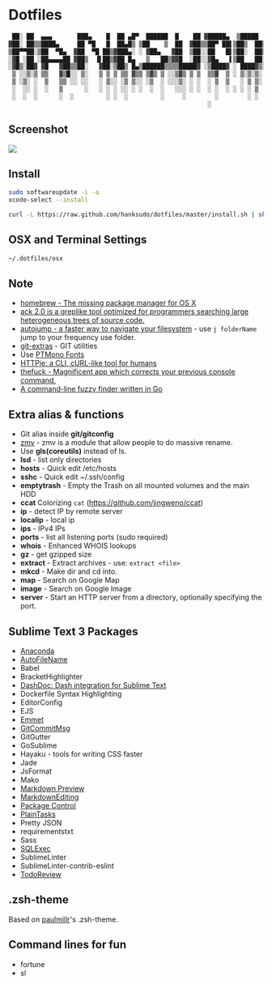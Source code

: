 # Dotfiles

```bash
 ██░ ██  ▄▄▄       ███▄    █  ██ ▄█▀  ██████  █    ██ ▓█████▄  ▒█████
▓██░ ██▒▒████▄     ██ ▀█   █  ██▄█▒ ▒██    ▒  ██  ▓██▒▒██▀ ██▌▒██▒  ██▒
▒██▀▀██░▒██  ▀█▄  ▓██  ▀█ ██▒▓███▄░ ░ ▓██▄   ▓██  ▒██░░██   █▌▒██░  ██▒
░▓█ ░██ ░██▄▄▄▄██ ▓██▒  ▐▌██▒▓██ █▄   ▒   ██▒▓▓█  ░██░░▓█▄   ▌▒██   ██░
░▓█▒░██▓ ▓█   ▓██▒▒██░   ▓██░▒██▒ █▄▒██████▒▒▒▒█████▓ ░▒████▓ ░ ████▓▒░
 ▒ ░░▒░▒ ▒▒   ▓▒█░░ ▒░   ▒ ▒ ▒ ▒▒ ▓▒▒ ▒▓▒ ▒ ░░▒▓▒ ▒ ▒  ▒▒▓  ▒ ░ ▒░▒░▒░
 ▒ ░▒░ ░  ▒   ▒▒ ░░ ░░   ░ ▒░░ ░▒ ▒░░ ░▒  ░ ░░░▒░ ░ ░  ░ ▒  ▒   ░ ▒ ▒░
 ░  ░░ ░  ░   ▒      ░   ░ ░ ░ ░░ ░ ░  ░  ░   ░░░ ░ ░  ░ ░  ░ ░ ░ ░ ▒
 ░  ░  ░      ░  ░         ░ ░  ░         ░     ░        ░        ░ ░
                                                       ░
```

## Screenshot

![](https://github.com/hanksudo/dotfiles/blob/master/screenshots/terminal.png)

## Install

```bash
sudo softwareupdate -i -a
xcode-select --install
```

```bash
curl -L https://raw.github.com/hanksudo/dotfiles/master/install.sh | sh
```

## OSX and Terminal Settings

```bash
~/.dotfiles/osx
```

## Note

- [homebrew - The missing package manager for OS X](http://brew.sh/)
- [ack 2.0 is a greplike tool optimized for programmers searching large heterogeneous trees of source code.](https://github.com/petdance/ack2)
- [autojump - a faster way to navigate your filesystem](https://github.com/joelthelion/autojump) - use `j folderName` jump to your frequency use folder.
- [git-extras](https://github.com/visionmedia/git-extras) - GIT utilities
- Use [PTMono Fonts](http://www.paratype.com/public/)
- [HTTPie: a CLI, cURL-like tool for humans](https://github.com/jakubroztocil/httpie)
- [thefuck - Magnificent app which corrects your previous console command.](https://github.com/nvbn/thefuck)
- [A command-line fuzzy finder written in Go](https://github.com/junegunn/fzf)

## Extra alias & functions

- Git alias inside **git/gitconfig**
- [zmv](http://zshwiki.org/home/builtin/functions/zmv) - zmv is a module that allow people to do massive rename.
- Use **gls(coreutils)** instead of ls.
- **lsd** - list only directories
- **hosts** - Quick edit /etc/hosts
- **sshc** - Quick edit ~/.ssh/config
- **emptytrash** - Empty the Trash on all mounted volumes and the main HDD
- **ccat** Colorizing `cat` (https://github.com/jingweno/ccat)
- **ip** - detect IP by remote server
- **localip** - local ip
- **ips** - IPv4 IPs
- **ports** - list all listening ports (sudo required)
- **whois** - Enhanced WHOIS lookups
- **gz** - get gzipped size
- **extract** - Extract archives - use: `extract <file>`
- **mkcd** - Make dir and cd into.
- **map** - Search on Google Map
- **image** - Search on Google Image
- **server** - Start an HTTP server from a directory, optionally specifying the port.

## Sublime Text 3 Packages

- [Anaconda](https://github.com/DamnWidget/anaconda)
- [AutoFileName](https://github.com/BoundInCode/AutoFileName)
- Babel
- BracketHighlighter
- [DashDoc: Dash integration for Sublime Text](https://github.com/farcaller/DashDoc)
- Dockerfile Syntax Highlighting
- EditorConfig
- EJS
- [Emmet](https://github.com/sergeche/emmet-sublime)
- [GitCommitMsg](https://github.com/cbumgard/GitCommitMsg)
- GitGutter
- GoSublime
- Hayaku - tools for writing CSS faster
- Jade
- JsFormat
- Mako
- [Markdown Preview](https://github.com/revolunet/sublimetext-markdown-preview)
- [MarkdownEditing](https://github.com/SublimeText-Markdown/MarkdownEditing)
- [Package Control](https://github.com/wbond/package_control)
- [PlainTasks](https://github.com/aziz/PlainTasks)
- Pretty JSON
- requirementstxt
- Sass
- [SQLExec](https://github.com/jum4/sublime-sqlexec)
- SublimeLinter
- SublimeLinter-contrib-eslint
- [TodoReview](https://github.com/jonathandelgado/SublimeTodoReview)

## .zsh-theme

Based on [paulmillr](https://github.com/paulmillr/dotfiles)'s .zsh-theme.

## Command lines for fun

- fortune
- sl
